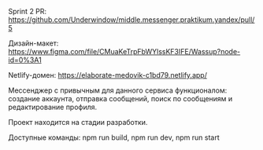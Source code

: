 Sprint 2 PR: https://github.com/Underwindow/middle.messenger.praktikum.yandex/pull/5

Дизайн-макет: https://www.figma.com/file/CMuaKeTrpFbWYlssKF3IFE/Wassup?node-id=0%3A1

Netlify-домен: https://elaborate-medovik-c1bd79.netlify.app/

Мессенджер с привычным для данного сервиса функционалом: создание аккаунта, отправка сообщений, поиск по сообщениям и редактирование профиля. 

Проект находится на стадии разработки.

Доступные команды:
    npm run build,
    npm run dev,
    npm run start
